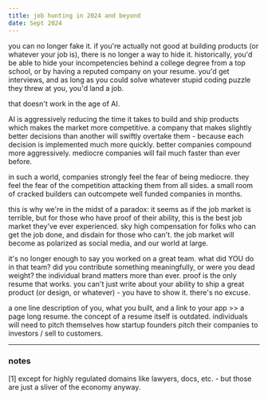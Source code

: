 ```yaml
---
title: job hunting in 2024 and beyond
date: Sept 2024
---
```


you can no longer fake it. if you're actually not good at building products (or whatever your job is), there is no longer a way to hide it. historically, you'd be able to hide your incompetencies behind a college degree from a top school, or by having a reputed company on your resume. you'd get interviews, and as long as you could solve whatever stupid coding puzzle they threw at you, you'd land a job.

that doesn't work in the age of AI.

AI is aggressively reducing the time it takes to build and ship products which makes the market more competitive. a company that makes slightly better decisions than another will swiftly overtake them - because each decision is implemented much more quickly. better companies compound more aggressively. mediocre companies will fail much faster than ever before.

in such a world, companies strongly feel the fear of being mediocre. they feel the fear of the competition attacking them from all sides. a small room of cracked builders can outcompete well funded companies in months.

this is why we're in the midst of a paradox: it seems as if the job market is terrible, but for those who have proof of their ability, this is the best job market they've ever experienced. sky high compensation for folks who can get the job done, and disdain for those who can't. the job market will become as polarized as social media, and our world at large.

it's no longer enough to say you worked on a great team. what did YOU do in that team? did you contribute something meaningfully, or were you dead weight? the individual brand matters more than ever. proof is the only resume that works. you can't just write about your ability to ship a great product (or design, or whatever) - you have to show it. there's no excuse.

a one line description of you, what you built, and a link to your app >> a page long resume. the concept of a resume itself is outdated. individuals will need to pitch themselves how startup founders pitch their companies to investors / sell to customers.

---

### notes

[1] except for highly regulated domains like lawyers, docs, etc. - but those are just a sliver of the economy anyway.
